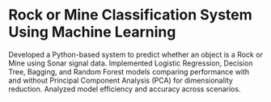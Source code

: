 # Rock or Mine Classification System Using Machine Learning

Developed a Python-based system to predict whether an object is a Rock or Mine using Sonar signal data. Implemented Logistic Regression, Decision Tree, Bagging, and Random Forest models comparing performance with and without Principal Component Analysis (PCA) for dimensionality reduction. Analyzed model efficiency and accuracy across scenarios.
